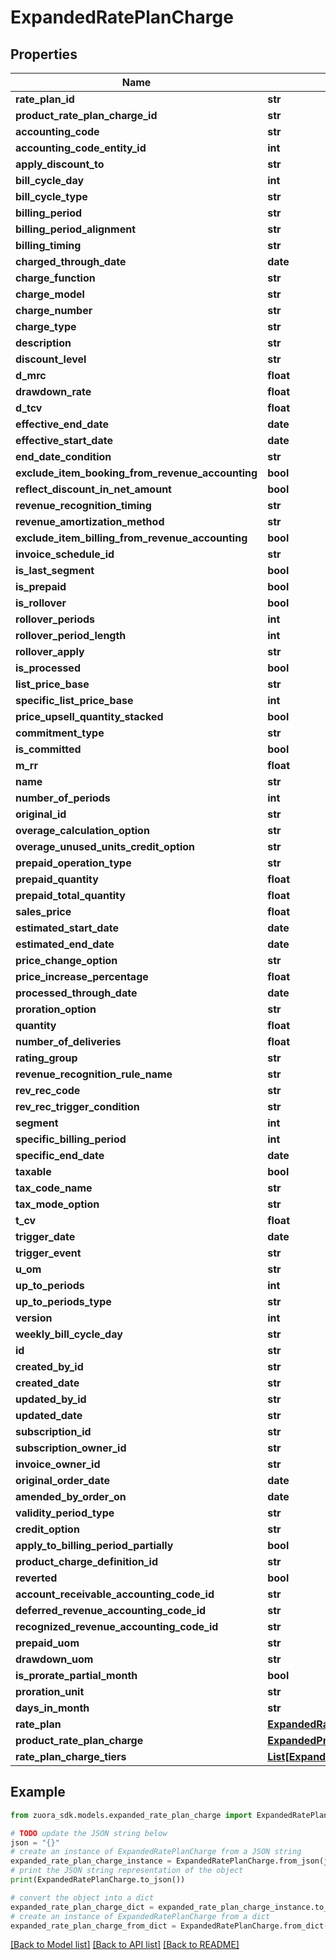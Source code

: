 # ExpandedRatePlanCharge


## Properties

Name | Type | Description | Notes
------------ | ------------- | ------------- | -------------
**rate_plan_id** | **str** |  | [optional] 
**product_rate_plan_charge_id** | **str** |  | [optional] 
**accounting_code** | **str** |  | [optional] 
**accounting_code_entity_id** | **int** |  | [optional] 
**apply_discount_to** | **str** |  | [optional] 
**bill_cycle_day** | **int** |  | [optional] 
**bill_cycle_type** | **str** |  | [optional] 
**billing_period** | **str** |  | [optional] 
**billing_period_alignment** | **str** |  | [optional] 
**billing_timing** | **str** |  | [optional] 
**charged_through_date** | **date** |  | [optional] 
**charge_function** | **str** |  | [optional] 
**charge_model** | **str** |  | [optional] 
**charge_number** | **str** |  | [optional] 
**charge_type** | **str** |  | [optional] 
**description** | **str** |  | [optional] 
**discount_level** | **str** |  | [optional] 
**d_mrc** | **float** |  | [optional] 
**drawdown_rate** | **float** |  | [optional] 
**d_tcv** | **float** |  | [optional] 
**effective_end_date** | **date** |  | [optional] 
**effective_start_date** | **date** |  | [optional] 
**end_date_condition** | **str** |  | [optional] 
**exclude_item_booking_from_revenue_accounting** | **bool** |  | [optional] 
**reflect_discount_in_net_amount** | **bool** |  | [optional] 
**revenue_recognition_timing** | **str** |  | [optional] 
**revenue_amortization_method** | **str** |  | [optional] 
**exclude_item_billing_from_revenue_accounting** | **bool** |  | [optional] 
**invoice_schedule_id** | **str** |  | [optional] 
**is_last_segment** | **bool** |  | [optional] 
**is_prepaid** | **bool** |  | [optional] 
**is_rollover** | **bool** |  | [optional] 
**rollover_periods** | **int** |  | [optional] 
**rollover_period_length** | **int** |  | [optional] 
**rollover_apply** | **str** |  | [optional] 
**is_processed** | **bool** |  | [optional] 
**list_price_base** | **str** |  | [optional] 
**specific_list_price_base** | **int** |  | [optional] 
**price_upsell_quantity_stacked** | **bool** |  | [optional] 
**commitment_type** | **str** |  | [optional] 
**is_committed** | **bool** |  | [optional] 
**m_rr** | **float** |  | [optional] 
**name** | **str** |  | [optional] 
**number_of_periods** | **int** |  | [optional] 
**original_id** | **str** |  | [optional] 
**overage_calculation_option** | **str** |  | [optional] 
**overage_unused_units_credit_option** | **str** |  | [optional] 
**prepaid_operation_type** | **str** |  | [optional] 
**prepaid_quantity** | **float** |  | [optional] 
**prepaid_total_quantity** | **float** |  | [optional] 
**sales_price** | **float** |  | [optional] 
**estimated_start_date** | **date** |  | [optional] 
**estimated_end_date** | **date** |  | [optional] 
**price_change_option** | **str** |  | [optional] 
**price_increase_percentage** | **float** |  | [optional] 
**processed_through_date** | **date** |  | [optional] 
**proration_option** | **str** |  | [optional] 
**quantity** | **float** |  | [optional] 
**number_of_deliveries** | **float** |  | [optional] 
**rating_group** | **str** |  | [optional] 
**revenue_recognition_rule_name** | **str** |  | [optional] 
**rev_rec_code** | **str** |  | [optional] 
**rev_rec_trigger_condition** | **str** |  | [optional] 
**segment** | **int** |  | [optional] 
**specific_billing_period** | **int** |  | [optional] 
**specific_end_date** | **date** |  | [optional] 
**taxable** | **bool** |  | [optional] 
**tax_code_name** | **str** |  | [optional] 
**tax_mode_option** | **str** |  | [optional] 
**t_cv** | **float** |  | [optional] 
**trigger_date** | **date** |  | [optional] 
**trigger_event** | **str** |  | [optional] 
**u_om** | **str** |  | [optional] 
**up_to_periods** | **int** |  | [optional] 
**up_to_periods_type** | **str** |  | [optional] 
**version** | **int** |  | [optional] 
**weekly_bill_cycle_day** | **str** |  | [optional] 
**id** | **str** |  | [optional] 
**created_by_id** | **str** |  | [optional] 
**created_date** | **str** |  | [optional] 
**updated_by_id** | **str** |  | [optional] 
**updated_date** | **str** |  | [optional] 
**subscription_id** | **str** |  | [optional] 
**subscription_owner_id** | **str** |  | [optional] 
**invoice_owner_id** | **str** |  | [optional] 
**original_order_date** | **date** |  | [optional] 
**amended_by_order_on** | **date** |  | [optional] 
**validity_period_type** | **str** |  | [optional] 
**credit_option** | **str** |  | [optional] 
**apply_to_billing_period_partially** | **bool** |  | [optional] 
**product_charge_definition_id** | **str** |  | [optional] 
**reverted** | **bool** |  | [optional] 
**account_receivable_accounting_code_id** | **str** |  | [optional] 
**deferred_revenue_accounting_code_id** | **str** |  | [optional] 
**recognized_revenue_accounting_code_id** | **str** |  | [optional] 
**prepaid_uom** | **str** |  | [optional] 
**drawdown_uom** | **str** |  | [optional] 
**is_prorate_partial_month** | **bool** |  | [optional] 
**proration_unit** | **str** |  | [optional] 
**days_in_month** | **str** |  | [optional] 
**rate_plan** | [**ExpandedRatePlan**](ExpandedRatePlan.md) |  | [optional] 
**product_rate_plan_charge** | [**ExpandedProductRatePlanCharge**](ExpandedProductRatePlanCharge.md) |  | [optional] 
**rate_plan_charge_tiers** | [**List[ExpandedRatePlanChargeTier]**](ExpandedRatePlanChargeTier.md) |  | [optional] 

## Example

```python
from zuora_sdk.models.expanded_rate_plan_charge import ExpandedRatePlanCharge

# TODO update the JSON string below
json = "{}"
# create an instance of ExpandedRatePlanCharge from a JSON string
expanded_rate_plan_charge_instance = ExpandedRatePlanCharge.from_json(json)
# print the JSON string representation of the object
print(ExpandedRatePlanCharge.to_json())

# convert the object into a dict
expanded_rate_plan_charge_dict = expanded_rate_plan_charge_instance.to_dict()
# create an instance of ExpandedRatePlanCharge from a dict
expanded_rate_plan_charge_from_dict = ExpandedRatePlanCharge.from_dict(expanded_rate_plan_charge_dict)
```
[[Back to Model list]](../README.md#documentation-for-models) [[Back to API list]](../README.md#documentation-for-api-endpoints) [[Back to README]](../README.md)


